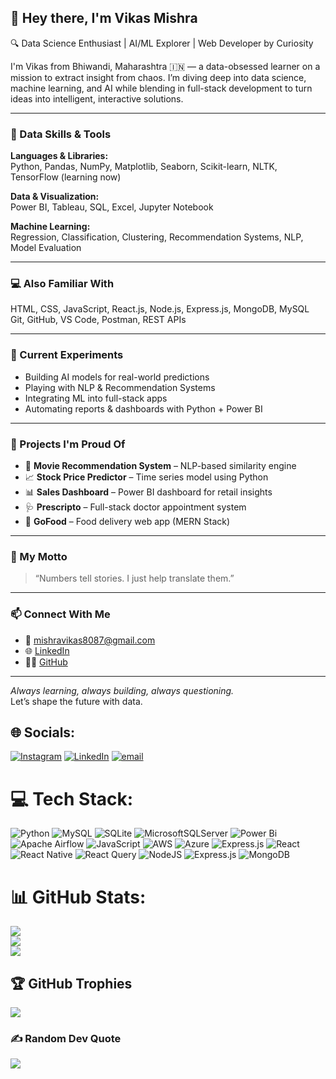 ## 👋 Hey there, I'm Vikas Mishra

🔍 Data Science Enthusiast | AI/ML Explorer | Web Developer by Curiosity

I'm Vikas from Bhiwandi, Maharashtra 🇮🇳 — a data-obsessed learner on a mission to extract insight from chaos. I’m diving deep into data science, machine learning, and AI while blending in full-stack development to turn ideas into intelligent, interactive solutions.

---

### 🧠 Data Skills & Tools
**Languages & Libraries:**  
Python, Pandas, NumPy, Matplotlib, Seaborn, Scikit-learn, NLTK, TensorFlow (learning now)

**Data & Visualization:**  
Power BI, Tableau, SQL, Excel, Jupyter Notebook

**Machine Learning:**  
Regression, Classification, Clustering, Recommendation Systems, NLP, Model Evaluation

---

### 💻 Also Familiar With
HTML, CSS, JavaScript, React.js, Node.js, Express.js, MongoDB, MySQL  
Git, GitHub, VS Code, Postman, REST APIs

---

### 🧪 Current Experiments
- Building AI models for real-world predictions  
- Playing with NLP & Recommendation Systems  
- Integrating ML into full-stack apps  
- Automating reports & dashboards with Python + Power BI

---

### 📂 Projects I'm Proud Of
- 🤖 **Movie Recommendation System** – NLP-based similarity engine  
- 📈 **Stock Price Predictor** – Time series model using Python  
- 📊 **Sales Dashboard** – Power BI dashboard for retail insights  
- 🩺 **Prescripto** – Full-stack doctor appointment system  
- 🥗 **GoFood** – Food delivery web app (MERN Stack)

---

### 💬 My Motto
> “Numbers tell stories. I just help translate them.”

---

### 📫 Connect With Me
- 📧 mishravikas8087@gmail.com  
- 🌐 [LinkedIn](https://www.linkedin.com/in/vikasmishra3/)  
- 🧑‍💻 [GitHub](https://github.com/vikasmishra0921)

---

_Always learning, always building, always questioning._  
Let’s shape the future with data. 




## 🌐 Socials:
[![Instagram](https://img.shields.io/badge/Instagram-%23E4405F.svg?logo=Instagram&logoColor=white)](https://instagram.com/vikasmiishra) [![LinkedIn](https://img.shields.io/badge/LinkedIn-%230077B5.svg?logo=linkedin&logoColor=white)](https://linkedin.com/in/vikasmishra3) [![email](https://img.shields.io/badge/Email-D14836?logo=gmail&logoColor=white)](mailto:mishravikas8087@gmail.com) 

# 💻 Tech Stack:
![Python](https://img.shields.io/badge/python-3670A0?style=for-the-badge&logo=python&logoColor=ffdd54) ![MySQL](https://img.shields.io/badge/mysql-4479A1.svg?style=for-the-badge&logo=mysql&logoColor=white) ![SQLite](https://img.shields.io/badge/sqlite-%2307405e.svg?style=for-the-badge&logo=sqlite&logoColor=white) ![MicrosoftSQLServer](https://img.shields.io/badge/Microsoft%20SQL%20Server-CC2927?style=for-the-badge&logo=microsoft%20sql%20server&logoColor=white) ![Power Bi](https://img.shields.io/badge/power_bi-F2C811?style=for-the-badge&logo=powerbi&logoColor=black) ![Apache Airflow](https://img.shields.io/badge/Apache%20Airflow-017CEE?style=for-the-badge&logo=Apache%20Airflow&logoColor=white) ![JavaScript](https://img.shields.io/badge/javascript-%23323330.svg?style=for-the-badge&logo=javascript&logoColor=%23F7DF1E) ![AWS](https://img.shields.io/badge/AWS-%23FF9900.svg?style=for-the-badge&logo=amazon-aws&logoColor=white) ![Azure](https://img.shields.io/badge/azure-%230072C6.svg?style=for-the-badge&logo=microsoftazure&logoColor=white) ![Express.js](https://img.shields.io/badge/express.js-%23404d59.svg?style=for-the-badge&logo=express&logoColor=%2361DAFB) ![React](https://img.shields.io/badge/react-%2320232a.svg?style=for-the-badge&logo=react&logoColor=%2361DAFB) ![React Native](https://img.shields.io/badge/react_native-%2320232a.svg?style=for-the-badge&logo=react&logoColor=%2361DAFB) ![React Query](https://img.shields.io/badge/-React%20Query-FF4154?style=for-the-badge&logo=react%20query&logoColor=white) ![NodeJS](https://img.shields.io/badge/node.js-6DA55F?style=for-the-badge&logo=node.js&logoColor=white) ![Express.js](https://img.shields.io/badge/express.js-%23404d59.svg?style=for-the-badge&logo=express&logoColor=%2361DAFB) ![MongoDB](https://img.shields.io/badge/MongoDB-%234ea94b.svg?style=for-the-badge&logo=mongodb&logoColor=white)
# 📊 GitHub Stats:
![](https://github-readme-stats.vercel.app/api?username=vikasmishra0921&theme=ambient_gradient&hide_border=false&include_all_commits=true&count_private=false)<br/>
![](https://nirzak-streak-stats.vercel.app/?user=vikasmishra0921&theme=ambient_gradient&hide_border=false)<br/>
![](https://github-readme-stats.vercel.app/api/top-langs/?username=vikasmishra0921&theme=ambient_gradient&hide_border=false&include_all_commits=true&count_private=false&layout=compact)

## 🏆 GitHub Trophies
![](https://github-profile-trophy.vercel.app/?username=vikasmishra0921&theme=tokyonight&no-frame=true&no-bg=false&margin-w=4)





### ✍️ Random Dev Quote
![](https://quotes-github-readme.vercel.app/api?type=vetical&theme=radical)

